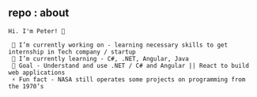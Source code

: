 ## repo : about

    Hi. I'm Peter! 👋
    
     🔭 I’m currently working on - learning necessary skills to get internship in Tech company / startup
     🌱 I’m currently learning - C#, .NET, Angular, Java
     🥅 Goal - Understand and use .NET / C# and Angular || React to build web applications
     ⚡ Fun fact - NASA still operates some projects on programming from the 1970’s
